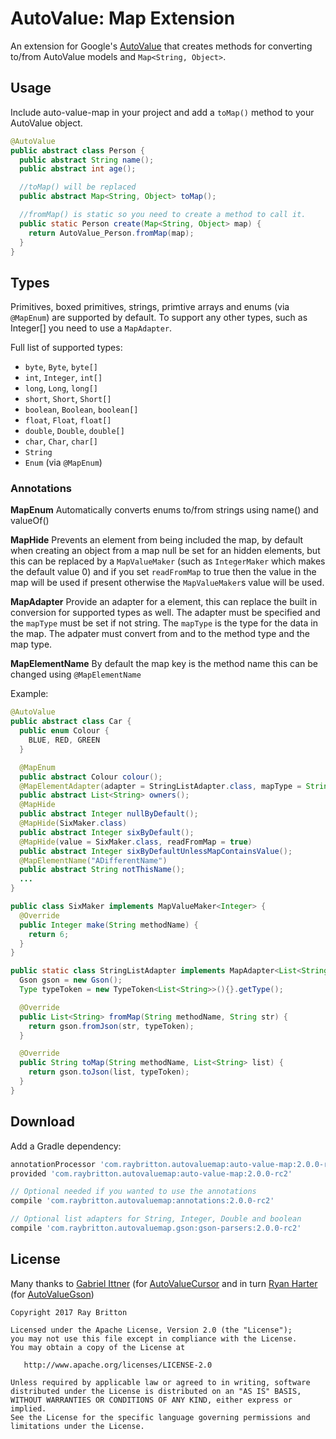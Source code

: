 # AutoValue: Map Extension

An extension for Google's [AutoValue](https://github.com/google/auto) that creates methods for converting to/from AutoValue models and `Map<String, Object>`.

## Usage

Include auto-value-map in your project and add a `toMap()` method to your AutoValue object.

```java
@AutoValue
public abstract class Person {
  public abstract String name();
  public abstract int age();

  //toMap() will be replaced
  public abstract Map<String, Object> toMap();

  //fromMap() is static so you need to create a method to call it.
  public static Person create(Map<String, Object> map) {
    return AutoValue_Person.fromMap(map);
  }
}
```

## Types

Primitives, boxed primitives, strings, primtive arrays and enums (via `@MapEnum`) are supported by default. To support any other types,
such as Integer[] you need to use a `MapAdapter`.

Full list of supported types:

 * `byte`, `Byte`, `byte[]`
 * `int`, `Integer`, `int[]`
 * `long`, `Long`, `long[]`
 * `short`, `Short`, `Short[]`
 * `boolean`, `Boolean`, `boolean[]`
 * `float`, `Float`, `float[]`
 * `double`, `Double`, `double[]`
 * `char`, `Char`, `char[]`
 * `String`
 * `Enum` (via `@MapEnum`)

 ### Annotations

 **MapEnum**
 Automatically converts enums to/from strings using name() and valueOf()

 **MapHide**
 Prevents an element from being included the map, by default when creating an object from a
 map null be set for an hidden elements, but this can be replaced by a `MapValueMaker` (such as `IntegerMaker` which makes
 the default value 0) and if you set `readFromMap` to true then the value in the map will be used if
 present otherwise the `MapValueMaker`s value will be used.

 **MapAdapter**
 Provide an adapter for a element, this can replace the built in conversion for supported types as well.
 The adapter must be specified and the `mapType` must be set if not string.
 The `mapType` is the type for the data in the map. The adpater must convert from and to the method type and the map type.

 **MapElementName**
 By default the map key is the method name this can be changed using `@MapElementName`

 Example:

```java
@AutoValue
public abstract class Car {
  public enum Colour {
    BLUE, RED, GREEN
  }

  @MapEnum
  public abstract Colour colour();
  @MapElementAdapter(adapter = StringListAdapter.class, mapType = String.class)
  public abstract List<String> owners();
  @MapHide
  public abstract Integer nullByDefault();
  @MapHide(SixMaker.class)
  public abstract Integer sixByDefault();
  @MapHide(value = SixMaker.class, readFromMap = true)
  public abstract Integer sixByDefaultUnlessMapContainsValue();
  @MapElementName("ADifferentName")
  public abstract String notThisName();
  ...
}

public class SixMaker implements MapValueMaker<Integer> {
  @Override
  public Integer make(String methodName) {
    return 6;
  }
}

public static class StringListAdapter implements MapAdapter<List<String>, String> {
  Gson gson = new Gson();
  Type typeToken = new TypeToken<List<String>>(){}.getType();

  @Override
  public List<String> fromMap(String methodName, String str) {
    return gson.fromJson(str, typeToken);
  }

  @Override
  public String toMap(String methodName, List<String> list) {
    return gson.toJson(list, typeToken);
  }
}
```

## Download

Add a Gradle dependency:

```groovy
annotationProcessor 'com.raybritton.autovaluemap:auto-value-map:2.0.0-rc2'
provided 'com.raybritton.autovaluemap:auto-value-map:2.0.0-rc2'

// Optional needed if you wanted to use the annotations
compile 'com.raybritton.autovaluemap:annotations:2.0.0-rc2'

// Optional list adapters for String, Integer, Double and boolean
compile 'com.raybritton.autovaluemap.gson:gson-parsers:2.0.0-rc2'
```

## License

Many thanks to [Gabriel Ittner](https://github.com/gabrielittner/) (for [AutoValueCursor](https://github.com/gabrielittner/auto-value-cursor/) and in turn [Ryan Harter](https://github.com/rharter/) (for [AutoValueGson](https://github.com/rharter/auto-value-gson))

```
Copyright 2017 Ray Britton

Licensed under the Apache License, Version 2.0 (the "License");
you may not use this file except in compliance with the License.
You may obtain a copy of the License at

   http://www.apache.org/licenses/LICENSE-2.0

Unless required by applicable law or agreed to in writing, software
distributed under the License is distributed on an "AS IS" BASIS,
WITHOUT WARRANTIES OR CONDITIONS OF ANY KIND, either express or implied.
See the License for the specific language governing permissions and
limitations under the License.
```